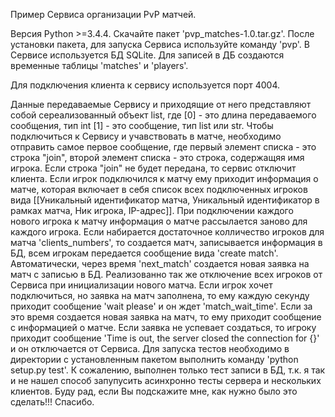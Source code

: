 Пример Сервиса организации PvP матчей.

Версия Python >=3.4.4.
Скачайте пакет 'pvp_matches-1.0.tar.gz'. После установки пакета, для запуска Сервиса используйте команду 'pvp'.
В Сервисе используется БД SQLite. Для записей в ДБ создаются временные таблицы 'matches' и 'players'.

Для подключения клиента к сервису используется порт 4004.

Данные передаваемые Сервису и приходящие от него представляют собой сереализованный объект list, где 
[0] - это длина передаваемого сообщения, тип int 
[1] - это сообщение, тип list или str. 
Чтобы подключиться к Сервису и учавствовать в матче, необходимо отправить самое первое сообщение, где 
первый элемент списка - это строка "join", второй элемент списка - это строка, содержащяя имя игрока. Если  строка "join" не 
будет передана, то сервис отключит клиента.
Если игрок подключился к матчу ему приходит информация о матче, которая включает в себя список всех 
подключенных игроков вида [[Уникальный идентификатор матча, Уникальный идентификатор в рамках матча, Ник игрока, IP-адрес]]. 
При подключении каждого нового игрока к матчу информация о матче рассылается заново для каждого игрока. 
Если набирается достаточное колличество игроков для матча 'clients_numbers', то создается матч, 
записывается информация в БД, всем игрокам передается сообщение вида 'create match'. Автоматически, 
через время 'next_match' создается новая заявка на матч с записью в БД. 
Реализованно так же отключение всех игроков от Сервиса при инициализации нового матча. 
Если игрок хочет подключиться, но заявка на матч заполнена, то ему каждую секунду приходит сообщение 'wait please' 
и он ждет 'match_wait_time'. Если за это время создается новая заявка на матч, то ему приходит сообщение с информацией 
о матче. Если заявка не успевает создаться, то игроку приходит сообщение 'Time is out, the server closed the connection for {}' 
и он отключается от Сервиса.
Для запуска тестов необходимо в директории с установленным пакетом выполнить команду 'python setup.py test'. К сожалению, выполнен только тест записи в БД, т.к. я так и не нашел способ запупусить асинхронно тесты сервера и нескольких клиентов.
Буду рад, если Вы подскажите мне, как нужно было это сделать!!!
Спасибо.

